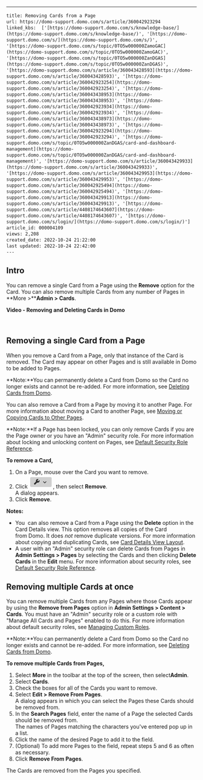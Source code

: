 ---
    title: Removing Cards from a Page
    url: https://domo-support.domo.com/s/article/360042923294
    linked_kbs:  ['[https://domo-support.domo.com/s/knowledge-base/](https://domo-support.domo.com/s/knowledge-base/)', '[https://domo-support.domo.com/s/](https://domo-support.domo.com/s/)', '[https://domo-support.domo.com/s/topic/0TO5w000000ZamoGAC](https://domo-support.domo.com/s/topic/0TO5w000000ZamoGAC)', '[https://domo-support.domo.com/s/topic/0TO5w000000ZanDGAS](https://domo-support.domo.com/s/topic/0TO5w000000ZanDGAS)', '[https://domo-support.domo.com/s/article/360043428593](https://domo-support.domo.com/s/article/360043428593)', '[https://domo-support.domo.com/s/article/360042923254](https://domo-support.domo.com/s/article/360042923254)', '[https://domo-support.domo.com/s/article/360043438953](https://domo-support.domo.com/s/article/360043438953)', '[https://domo-support.domo.com/s/article/360042923934](https://domo-support.domo.com/s/article/360042923934)', '[https://domo-support.domo.com/s/article/360043438973](https://domo-support.domo.com/s/article/360043438973)', '[https://domo-support.domo.com/s/article/360042923294](https://domo-support.domo.com/s/article/360042923294)', '[https://domo-support.domo.com/s/topic/0TO5w000000ZanDGAS/card-and-dashboard-management](https://domo-support.domo.com/s/topic/0TO5w000000ZanDGAS/card-and-dashboard-management)', '[https://domo-support.domo.com/s/article/360043429933](https://domo-support.domo.com/s/article/360043429933)', '[https://domo-support.domo.com/s/article/360043429953](https://domo-support.domo.com/s/article/360043429953)', '[https://domo-support.domo.com/s/article/360042925494](https://domo-support.domo.com/s/article/360042925494)', '[https://domo-support.domo.com/s/article/360043429913](https://domo-support.domo.com/s/article/360043429913)', '[https://domo-support.domo.com/s/article/4408174643607](https://domo-support.domo.com/s/article/4408174643607)', '[https://domo-support.domo.com/s/login/](https://domo-support.domo.com/s/login/)']
    article_id: 000004109
    views: 2,208
    created_date: 2022-10-24 21:22:00
    last updated: 2022-10-24 22:42:00
    ---



Intro
-----


You can remove a single Card from a Page using the **Remove** option for the Card. You can also remove multiple Cards from any number of Pages in **More >****Admin > Cards**. 


**Video - Removing and Deleting Cards in Domo**



 


Removing a single Card from a Page
----------------------------------


When you remove a Card from a Page, only that instance of the Card is removed. The Card may appear on other Pages and is still available in Domo to be added to Pages.




 


**Note:**You can permanently delete a Card from Domo so the Card no longer exists and cannot be re-added. For more information, see [Deleting Cards from Domo](/s/article/360043428593 "Deleting a Card from Domo").



You can also remove a Card from a Page by moving it to another Page. For more information about moving a Card to another Page, see [Moving or Copying Cards to Other Pages](/s/article/360042923254 "Moving or Copying Cards to Other Pages").




 


**Note:**If a Page has been locked, you can only remove Cards if you are the Page owner or you have an "Admin" security role. For more information about locking and unlocking content on Pages, see [Default Security Role Reference](/s/article/360043438953 "Locking or Unlocking Page Content").



**To remove a Card,**


1. On a Page, mouse over the Card you want to remove.
2. Click ![Screen_Shot_2020-04-10_at_2.51.50_PM.png](Screen_Shot_2020-04-10_at_2.51.50_PM.png), then select **Remove**.  
A dialog appears.
3. Click **Remove**.




 


**Notes:**


* You  can also remove a Card from a Page using the **Delete** option in the Card Details view. This option removes all copies of the Card from Domo. It does *not* remove duplicate versions. For more information about copying and duplicating Cards, see [Card Details View Layout](/s/article/360042923934 "Moving or Copying Cards to Other Pages").
* A user with an "Admin" security role can delete Cards from Pages in **Admin Settings > Pages** by selecting the Cards and then clicking **Delete Cards** in the **Edit** menu. For more information about security roles, see [Default Security Role Reference](/s/article/360043438953).






Removing multiple Cards at once
-------------------------------


You can remove multiple Cards from any Pages where those Cards appear by using the **Remove from Pages** option in **Admin Settings > Content > Cards**. You must have an "Admin" security role or a custom role with "Manage All Cards and Pages" enabled to do this. For more information about default security roles, see [Managing Custom Roles](/s/article/360043438973 "Security Role Reference").




 


**Note:**You can permanently delete a Card from Domo so the Card no longer exists and cannot be re-added. For more information, see [Deleting Cards from Domo](/s/article/360043428593 "Deleting a Card from Domo").



**To remove multiple Cards from Pages,**


1. Select **More** in the toolbar at the top of the screen, then select**Admin**.
2. Select **Cards**.
3. Check the boxes for all of the Cards you want to remove.
4. Select **Edit > Remove From Pages**.  
A dialog appears in which you can select the Pages these Cards should be removed from.
5. In the **Search Pages** field, enter the name of a Page the selected Cards should be removed from.  
The names of Pages matching the characters you've entered pop up in a list.
6. Click the name of the desired Page to add it to the field.
7. (Optional) To add more Pages to the field, repeat steps 5 and 6 as often as necessary.
8. Click **Remove From Pages**.


The Cards are removed from the Pages you specified.

